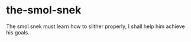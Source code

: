 # the-smol-snek
The smol snek must learn how to slither properly, I shall help him achieve his goals.
